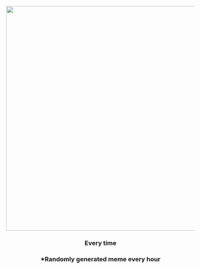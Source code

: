 <p align="center">
        <img src="https://i.redd.it/daiwouop0yz81.jpg" width="600" height="600">
        </p>
        <h3 align="center">Every time</h3>
        <h3 align="center">*Randomly generated meme every hour</h3>
    